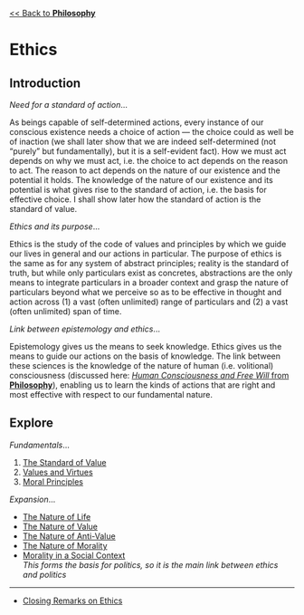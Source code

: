 [<< Back to **Philosophy**](https://pranav-gopalkrishna.github.io/philosophy)

# Ethics
## Introduction
_Need for a standard of action_...

As beings capable of self-determined actions, every instance of our conscious existence needs a choice of action — the choice could as well be of inaction (we shall later show that we are indeed self-determined (not “purely” but fundamentally), but it is a self-evident fact). How we must act depends on why we must act, i.e. the choice to act depends on the reason to act. The reason to act depends on the nature of our existence and the potential it holds. The knowledge of the nature of our existence and its potential is what gives rise to the standard of action, i.e. the basis for effective choice. I shall show later how the standard of action is the standard of value.

_Ethics and its purpose_...

Ethics is the study of the code of values and principles by which we guide our lives in general and our actions in particular. The purpose of ethics is the same as for any system of abstract principles; reality is the standard of truth, but while only particulars exist as concretes, abstractions are the only means to integrate particulars in a broader context and grasp the nature of particulars beyond what we perceive so as to be effective in thought and action across (1) a vast (often unlimited) range of particulars and (2) a vast (often unlimited) span of time.

_Link between epistemology and ethics_...

Epistemology gives us the means to seek knowledge. Ethics gives us the means to guide our actions on the basis of knowledge. The link between these sciences is the knowledge of the nature of human (i.e. volitional) consciousness (discussed here: [_Human Consciousness and Free Will_ from **Philosophy**](https://pranav-gopalkrishna.github.io/philosophy/human-consciousness-and-free-will.html)), enabling us to learn the kinds of actions that are right and most effective with respect to our fundamental nature.

## Explore
_Fundamentals_...
1. [The Standard of Value](https://pranav-gopalkrishna.github.io/philosophy/ethics/1-standard-of-value.html)
2. [Values and Virtues](https://pranav-gopalkrishna.github.io/philosophy/ethics/2-values-and-virtues.html)
3. [Moral Principles](https://pranav-gopalkrishna.github.io/philosophy/ethics/3-moral-principles.html)

_Expansion_...

- [The Nature of Life](https://pranav-gopalkrishna.github.io/philosophy/ethics/nature-of-life.html)
- [The Nature of Value](https://pranav-gopalkrishna.github.io/philosophy/ethics/nature-of-value.html)
- [The Nature of Anti-Value](https://pranav-gopalkrishna.github.io/philosophy/ethics/nature-of-anti-value.html)
- [The Nature of Morality](https://pranav-gopalkrishna.github.io/philosophy/ethics/nature-of-morality.html)
- [Morality in a Social Context](https://pranav-gopalkrishna.github.io/philosophy/ethics/morality-in-social-context.html) <br> _This forms the basis for politics, so it is the main link between ethics and politics_

---

- [Closing Remarks on Ethics](https://pranav-gopalkrishna.github.io/philosophy/ethics/closing-remarks-on-ethics.html)